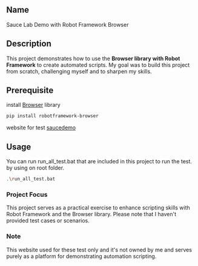 ## Name
Sauce Lab Demo with Robot Framework Browser

## Description
This project demonstrates how to use the **Browser library with Robot Framework** to create automated scripts. My goal was to build this project from scratch, challenging myself and to sharpen my skills.

## Prerequisite
install [Browser](https://robotframework-browser.org/#installation) library
```bash
pip install robotframework-browser
```
website for test [saucedemo](https://www.saucedemo.com/)

## Usage
You can run run_all_test.bat that are included in this project to run the test.
by using on root folder.
```bash
.\run_all_test.bat
```
### Project Focus
This project serves as a practical exercise to enhance scripting skills with Robot Framework and the Browser library.
Please note that I haven't provided test cases or scenarios.

### Note
This website used for these test only and it's not owned by me and serves purely as a platform for demonstrating automation scripting.